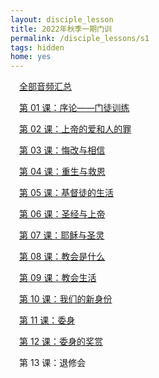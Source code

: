 ```yaml
---
layout: disciple_lesson
title: 2022年秋季一期门训
permalink: /disciple_lessons/s1
tags: hidden
home: yes
---
```


<div style="padding-left: 1em;">
   <p><a class="dla" href="/disciple_lessons">全部音频汇总</a></p>
	<p><a class="dla" href="/disciple_lessons/s1/1">第 01 课：序论——门徒训练</a></p>
	<p><a class="dla" href="/disciple_lessons/s1/2">第 02 课：上帝的爱和人的罪</a></p>
	<p><a class="dla" href="/disciple_lessons/s1/3">第 03 课：悔改与相信</a></p>
	<p><a class="dla" href="/disciple_lessons/s1/4">第 04 课：重生与救恩</a></p>
	<p><a class="dla" href="/disciple_lessons/s1/5">第 05 课：基督徒的生活</a></p>
	<p><a class="dla" href="/disciple_lessons/s1/6">第 06 课：圣经与上帝</a></p>
	<p><a class="dla" href="/disciple_lessons/s1/7">第 07 课：耶稣与圣灵</a></p>
	<p><a class="dla" href="/disciple_lessons/s1/8">第 08 课：教会是什么</a></p>
   <p><a class="dla" href="/disciple_lessons/s1/9">第 09 课：教会⽣活</a></p>
   <p><a class="dla" href="/disciple_lessons/s1/10">第 10 课：我们的新身份</a></p>
   <p><a class="dla" href="/disciple_lessons/s1/11">第 11 课：委身</a></p>
   <p><a class="dla" href="/disciple_lessons/s1/12">第 12 课：委身的奖赏</a></p>
   <p>第 13 课：退修会</p>   
</div>

